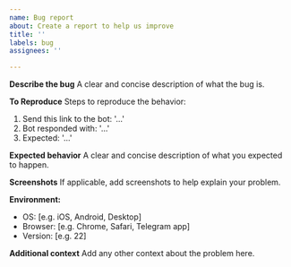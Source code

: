 ```yaml
---
name: Bug report
about: Create a report to help us improve
title: ''
labels: bug
assignees: ''

---
```


**Describe the bug**
A clear and concise description of what the bug is.

**To Reproduce**
Steps to reproduce the behavior:
1. Send this link to the bot: '...'
2. Bot responded with: '...'
3. Expected: '...'

**Expected behavior**
A clear and concise description of what you expected to happen.

**Screenshots**
If applicable, add screenshots to help explain your problem.

**Environment:**
 - OS: [e.g. iOS, Android, Desktop]
 - Browser: [e.g. Chrome, Safari, Telegram app]
 - Version: [e.g. 22]

**Additional context**
Add any other context about the problem here. 